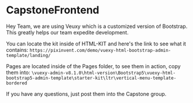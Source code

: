 # CapstoneFrontend
Hey Team, we are using Veuxy which is a customized version of Bootstrap. This greatly helps our team expedite development.

You can locate the kit inside of HTML-KIT and here's the link to see what it contains: `https://pixinvent.com/demo/vuexy-html-bootstrap-admin-template/landing/`

Pages are located inside of the Pages folder, to see them in action, copy them into: `\vuexy-admin-v8.1.0\html-version\Bootstrap5\vuexy-html-bootstrap5-admin-template\starter-kit\ltr\vertical-menu-template-bordered`

If you have any questions, just post them into the Capstone group.
